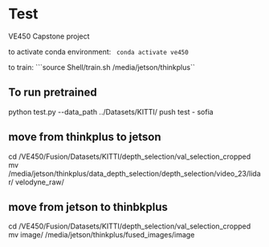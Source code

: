 # Test 
VE450 Capstone project 

to activate conda environment: ``` conda activate ve450```

to train: ```source Shell/train.sh /media/jetson/thinkplus``

## To run pretrained
python test.py --data_path ../Datasets/KITTI/
push test - sofia 

## move from thinkplus to jetson 
cd /VE450/Fusion/Datasets/KITTI/depth_selection/val_selection_cropped
mv /media/jetson/thinkplus/data_depth_selection/depth_selection/video_23/lidar/ velodyne_raw/

## move from jetson to thinbkplus 
cd /VE450/Fusion/Datasets/KITTI/depth_selection/val_selection_cropped
mv image/ /media/jetson/thinkplus/fused_images/image
